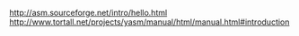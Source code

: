 http://asm.sourceforge.net/intro/hello.html
http://www.tortall.net/projects/yasm/manual/html/manual.html#introduction
